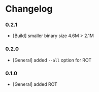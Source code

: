 # Changelog

### 0.2.1

- [Build] smaller binary size 4.6M > 2.1M

### 0.2.0

- [General] added `--all` option for ROT

### 0.1.0

- [General] added ROT
